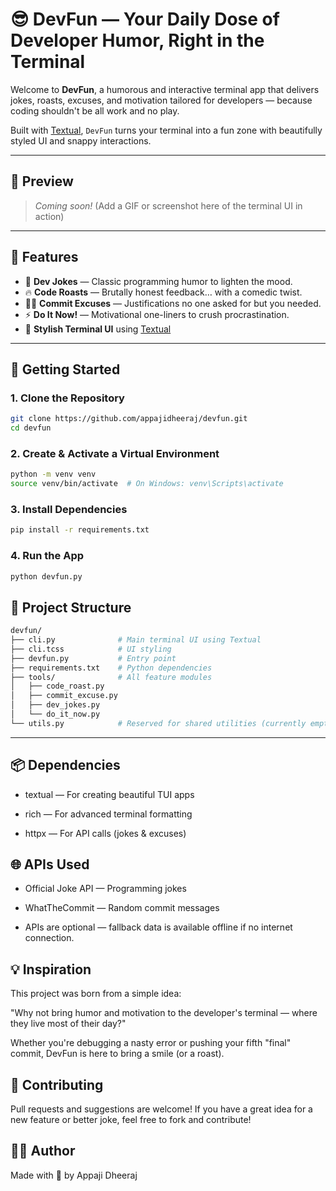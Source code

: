 # 😎 DevFun — Your Daily Dose of Developer Humor, Right in the Terminal

Welcome to **DevFun**, a humorous and interactive terminal app that delivers jokes, roasts, excuses, and motivation tailored for developers — because coding shouldn't be all work and no play.

Built with [Textual](https://www.textualize.io/), `DevFun` turns your terminal into a fun zone with beautifully styled UI and snappy interactions.

---

## 📸 Preview

> _Coming soon!_ (Add a GIF or screenshot here of the terminal UI in action)

---

## 🎯 Features

- 🤡 **Dev Jokes** — Classic programming humor to lighten the mood.
- 🔥 **Code Roasts** — Brutally honest feedback… with a comedic twist.
- 🧑‍💻 **Commit Excuses** — Justifications no one asked for but you needed.
- ⚡ **Do It Now!** — Motivational one-liners to crush procrastination.
- 💅 **Stylish Terminal UI** using [Textual](https://github.com/Textualize/textual)

---

## 🚀 Getting Started

### 1. Clone the Repository

```bash
git clone https://github.com/appajidheeraj/devfun.git
cd devfun
```

### 2. Create & Activate a Virtual Environment

```bash
python -m venv venv
source venv/bin/activate  # On Windows: venv\Scripts\activate
```

### 3. Install Dependencies
```bash
pip install -r requirements.txt
```

### 4. Run the App
```bash
python devfun.py
```

## 🧰 Project Structure

```bash
devfun/
├── cli.py              # Main terminal UI using Textual
├── cli.tcss            # UI styling
├── devfun.py           # Entry point
├── requirements.txt    # Python dependencies
├── tools/              # All feature modules
│   ├── code_roast.py
│   ├── commit_excuse.py
│   ├── dev_jokes.py
│   └── do_it_now.py
└── utils.py            # Reserved for shared utilities (currently empty)
```
---

## 📦 Dependencies
- textual — For creating beautiful TUI apps

- rich — For advanced terminal formatting

- httpx — For API calls (jokes & excuses)

## 🌐 APIs Used
- Official Joke API — Programming jokes

- WhatTheCommit — Random commit messages

- APIs are optional — fallback data is available offline if no internet connection.

## 💡 Inspiration
This project was born from a simple idea:

"Why not bring humor and motivation to the developer's terminal — where they live most of their day?"

Whether you're debugging a nasty error or pushing your fifth "final" commit, DevFun is here to bring a smile (or a roast).

## 🤝 Contributing
Pull requests and suggestions are welcome!
If you have a great idea for a new feature or better joke, feel free to fork and contribute!

## 👨‍💻 Author
Made with 💙 by Appaji Dheeraj

